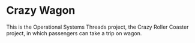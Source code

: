 # Crazy Wagon
This is the Operational Systems Threads project, the Crazy Roller Coaster project, in which passengers can take a trip on wagon.
